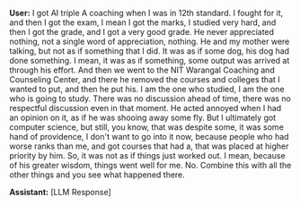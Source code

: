 **User:**
I got AI triple A coaching when I was in 12th standard. I fought for it, and then I got the exam, I mean I got the marks, I studied very hard, and then I got the grade, and I got a very good grade. He never appreciated nothing, not a single word of appreciation, nothing. He and my mother were talking, but not as if something that I did. It was as if some dog, his dog had done something. I mean, it was as if something, some output was arrived at through his effort. And then we went to the NIT Warangal Coaching and Counseling Center, and there he removed the courses and colleges that I wanted to put, and then he put his. I am the one who studied, I am the one who is going to study. There was no discussion ahead of time, there was no respectful discussion even in that moment. He acted annoyed when I had an opinion on it, as if he was shooing away some fly. But I ultimately got computer science, but still, you know, that was despite some, it was some hand of providence, I don't want to go into it now, because people who had worse ranks than me, and got courses that had a, that was placed at higher priority by him. So, it was not as if things just worked out. I mean, because of his greater wisdom, things went well for me. No. Combine this with all the other things and you see what happened there.

**Assistant:**
[LLM Response]

